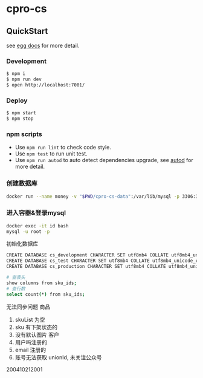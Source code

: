 # cpro-cs



## QuickStart

<!-- add docs here for user -->

see [egg docs][egg] for more detail.

### Development

```bash
$ npm i
$ npm run dev
$ open http://localhost:7001/
```

### Deploy

```bash
$ npm start
$ npm stop
```

### npm scripts

- Use `npm run lint` to check code style.
- Use `npm test` to run unit test.
- Use `npm run autod` to auto detect dependencies upgrade, see [autod](https://www.npmjs.com/package/autod) for more detail.


### 创建数据库
```bash
docker run --name money -v "$PWD/cpro-cs-data":/var/lib/mysql -p 3306:3306 -e MYSQL_ROOT_PASSWORD=kcvo -d mysql:5.7
```

### 进入容器&登录mysql
```bash
docker exec -it id bash
mysql -u root -p
```

初始化数据库
```bash
CREATE DATABASE cs_development CHARACTER SET utf8mb4 COLLATE utf8mb4_unicode_ci;
CREATE DATABASE cs_test CHARACTER SET utf8mb4 COLLATE utf8mb4_unicode_ci;
CREATE DATABASE cs_production CHARACTER SET utf8mb4 COLLATE utf8mb4_unicode_ci;
```


```bash
# 查表头
show columns from sku_ids;
# 查行数
select count(*) from sku_ids;
```

无法同步问题
 商品
  1. skuList 为空
  2. sku 有下架状态的
  3. 没有默认图片
 客户
  0. 用户吗注册的
  1. email 注册的
  2. 账号无法获取 unionId, 未关注公众号

[egg]: https://eggjs.org


200410212001